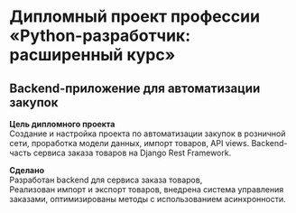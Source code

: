 # Дипломный проект профессии «Python-разработчик: расширенный курс»

## Backend-приложение для автоматизации закупок

**Цель дипломного проекта**  
Создание и настройка проекта по автоматизации закупок в розничной сети, проработка модели данных, 
импорт товаров, API views. Backend-часть сервиса заказа товаров на Django Rest Framework.

**Сделано**  
Разработан backend для сервиса заказа товаров,  
Реализован импорт и экспорт товаров,
внедрена система управления заказами,
оптимизированы методы с использованием асинхронности.